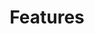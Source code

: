 ---
title: "Features"
description: "Capten Stack Features Summary"
draft: false
layout: "features"

features:
  subtitle: "Capten stack"
  subtitle_color: ""
  title: "Agnostic platform that always stays with you. Empower Engineers"
  title_color: ""
  button:
    enable: false
    label: "View Details"
    #icon: "fas fa-arrow-right"
    link: "capten"

  # features_blocks
  features_blocks:
  - title: "Capten"
    features_color: "#FF9E2C"
    title_color: ""
    icon: "images/icons/capten.svg"
    content: "Engineering Enablement with DevSecOps, Platform Engineering, Self-Service, Software Supply Chain Security and Universal Integration. One Captain to manage your evolution."
    content_color: ""
    link: "/capten/"
    link_label: "Details"

  - title: "Compage"
    features_color: "#005DFF"
    title_color: ""
    icon: "images/icons/compage.svg"
    content: "Diagram to Code. Generate code in your favorite programming language for backend applications."
    content_color: ""
    link: "/compage/"
    link_label: "Details"
    
  - title: "Quality-Trace"
    features_color: "#00B8D4"
    title_color: ""
    icon: "images/icons/quality-trace.svg"
    content: "openTelemetry based functional testing for new generation applications for your full stack."
    content_color: ""
    link: "/quality-trace/"
    link_label: "Details"
    
  - title: "Opty"
    features_color: "#05C168"
    title_color: ""
    icon: "images/icons/opty.svg"
    content: "Proactive solution to reduce carbon emission, and optimize Performance and Cost of workloads in Kubernetes."
    content_color: ""
    link: "/opty/"
    link_label: "Details"
    
  - title: "KubViz"
    features_color: "#FFD93D"
    title_color: ""
    icon: "images/icons/kubviz.svg"
    content: "Unified Observability for git, containers, kubernetes and software supply chain security with ease."
    content_color: ""
    link: "/kubviz/"
    link_label: "Details"
    
  - title: "Tarian"
    features_color: "#7D42FB"
    title_color: ""
    icon: "images/icons/tarian.svg"
    content: "Unified Run-time security for threat elimination using eBPF, for cloud native ecosystem."
    content_color: ""
    link: "/tarian/"
    link_label: "Details"

  # - title: "Vizual App"
  #   features_color: "#74b63b"
  #   title_color: ""
  #   icon: "images/icons/vizual-app.svg"
  #   content: "Observability & Run-time security for threat elimination using eBPF cloud native ecosystem."
  #   content_color: ""
  #   link: "/tarian/"
  #   link_label: "Details"
---